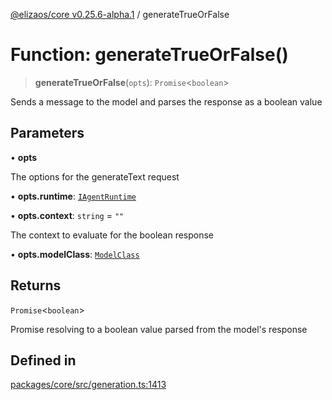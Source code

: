 [@elizaos/core v0.25.6-alpha.1](../index.md) / generateTrueOrFalse

# Function: generateTrueOrFalse()

> **generateTrueOrFalse**(`opts`): `Promise`\<`boolean`\>

Sends a message to the model and parses the response as a boolean value

## Parameters

• **opts**

The options for the generateText request

• **opts.runtime**: [`IAgentRuntime`](../interfaces/IAgentRuntime.md)

• **opts.context**: `string` = `""`

The context to evaluate for the boolean response

• **opts.modelClass**: [`ModelClass`](../enumerations/ModelClass.md)

## Returns

`Promise`\<`boolean`\>

Promise resolving to a boolean value parsed from the model's response

## Defined in

[packages/core/src/generation.ts:1413](https://github.com/divine-comedian/eliza/blob/main/packages/core/src/generation.ts#L1413)
